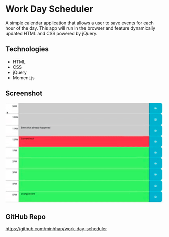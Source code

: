 # Work Day Scheduler
A simple calendar application that allows a user to save events for each hour of the day. This app will run in the browser and feature dynamically updated HTML and CSS powered by jQuery.

## Technologies
* HTML
* CSS
* jQuery
* Moment.js

## Screenshot
<div>
    <img src="./image/work-day.png"></img>
</div>

## GitHub Repo
https://github.com/minhhap/work-day-scheduler
